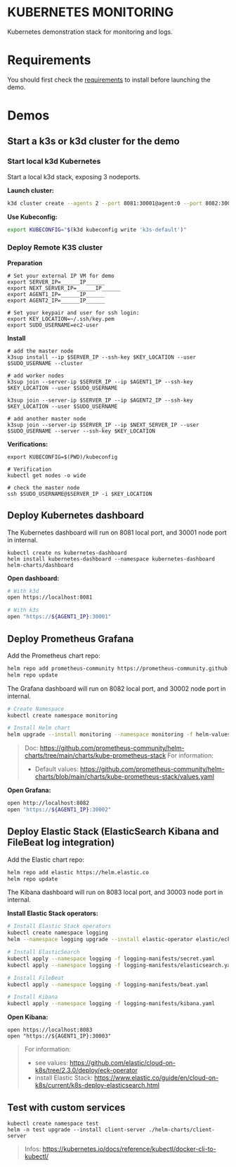 KUBERNETES MONITORING
=====================

Kubernetes demonstration stack for monitoring and logs.

# Requirements

You should first check the [requirements](requirements.md) to install before launching the demo.

# Demos

## Start a k3s or k3d cluster for the demo

### Start local k3d Kubernetes

Start a local k3d stack, exposing 3 nodeports.

**Launch cluster:**

```sh
k3d cluster create --agents 2 --port 8081:30001@agent:0 --port 8082:30002@agent:0 --port 8083:30003@agent:0 --port 8080:80@loadbalancer
```

**Use Kubeconfig:**

```sh
export KUBECONFIG="$(k3d kubeconfig write 'k3s-default')"
```

### Deploy Remote K3S cluster
**Preparation**
```
# Set your external IP VM for demo
export SERVER_IP=______IP______
export NEXT_SERVER_IP=______IP______
export AGENT1_IP=______IP______
export AGENT2_IP=______IP______

# Set your keypair and user for ssh login:
export KEY_LOCATION=~/.ssh/key.pem
export SUDO_USERNAME=ec2-user
```

**Install**
```
# add the master node
k3sup install --ip $SERVER_IP --ssh-key $KEY_LOCATION --user $SUDO_USERNAME --cluster

# add worker nodes
k3sup join --server-ip $SERVER_IP --ip $AGENT1_IP --ssh-key $KEY_LOCATION --user $SUDO_USERNAME

k3sup join --server-ip $SERVER_IP --ip $AGENT2_IP --ssh-key $KEY_LOCATION --user $SUDO_USERNAME

# add another master node
k3sup join --server-ip $SERVER_IP --ip $NEXT_SERVER_IP --user $SUDO_USERNAME --server --ssh-key $KEY_LOCATION
```

**Verifications:**
```
export KUBECONFIG=$(PWD)/kubeconfig

# Verification
kubectl get nodes -o wide

# check the master node
ssh $SUDO_USERNAME@$SERVER_IP -i $KEY_LOCATION

```


## Deploy Kubernetes dashboard

The Kubernetes dashboard will run on 8081 local port, and 30001 node port in internal.

```
kubectl create ns kubernetes-dashboard
helm install kubernetes-dashboard --namespace kubernetes-dashboard helm-charts/dashboard
```

**Open dashboard:**

```sh
# With k3d
open https://localhost:8081

# With k3s
open "https://${AGENT1_IP}:30001"
```

## Deploy Prometheus Grafana

Add the Prometheus chart repo:

```sh
helm repo add prometheus-community https://prometheus-community.github.io/helm-charts
helm repo update
```

The Grafana dashboard will run on 8082 local port, and 30002 node port in internal.

```sh
# Create Namespace
kubectl create namespace monitoring

# Install Helm chart
helm upgrade --install monitoring --namespace monitoring -f helm-values/monitoring-values.yaml prometheus-community/kube-prometheus-stack --version 36.2.1
```

> Doc:
> https://github.com/prometheus-community/helm-charts/tree/main/charts/kube-prometheus-stack
> For information:
> - Default values: https://github.com/prometheus-community/helm-charts/blob/main/charts/kube-prometheus-stack/values.yaml

**Open Grafana:**
```sh
open http://localhost:8082
open "https://${AGENT1_IP}:30002"
```

## Deploy Elastic Stack (ElasticSearch Kibana and FileBeat log integration)

Add the Elastic chart repo:
```sh
helm repo add elastic https://helm.elastic.co
helm repo update
```

The Kibana dashboard will run on 8083 local port, and 30003 node port in internal.

**Install Elastic Stack operators:**
```sh
# Install Elastic Stack operators
kubectl create namespace logging
helm --namespace logging upgrade --install elastic-operator elastic/eck-operator --version 2.3.0

# Install ElasticSearch
kubectl apply --namespace logging -f logging-manifests/secret.yaml
kubectl apply --namespace logging -f logging-manifests/elasticsearch.yaml

# Install FileBeat
kubectl apply --namespace logging -f logging-manifests/beat.yaml

# Install Kibana
kubectl apply --namespace logging -f logging-manifests/kibana.yaml
```

**Open Kibana:**
```
open https://localhost:8083
open "https://${AGENT1_IP}:30003"
```

> For information:
> - see values: https://github.com/elastic/cloud-on-k8s/tree/2.3.0/deploy/eck-operator
> - install Elastic Stack: https://www.elastic.co/guide/en/cloud-on-k8s/current/k8s-deploy-elasticsearch.html

## Test with custom services

```
kubectl create namespace test
helm -n test upgrade --install client-server ./helm-charts/client-server
```

> Infos: https://kubernetes.io/docs/reference/kubectl/docker-cli-to-kubectl/